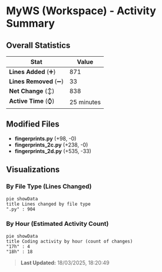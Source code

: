 # MyWS (Workspace) - Activity Summary 

## Overall Statistics

| Stat                   | Value                                                             |
| ---------------------- | ----------------------------------------------------------------- |
| **Lines Added** (➕)   | 871                                          |
| **Lines Removed** (➖) | 33                                        |
| **Net Change** (↕)    | 838                |
| **Active Time** (⌚)   | 25 minutes |


## Modified Files
- **fingerprints.py** (+98, -0)
- **fingerprints_2c.py** (+238, -0)
- **fingerprints_2d.py** (+535, -33)

## Visualizations

### By File Type (Lines Changed)

```mermaid
pie showData
title Lines changed by file type
".py" : 904
```

### By Hour (Estimated Activity Count)

```mermaid
pie showData
title Coding activity by hour (count of changes)
"17h" : 4
"18h" : 18
```


> **Last Updated:** 18/03/2025, 18:20:49